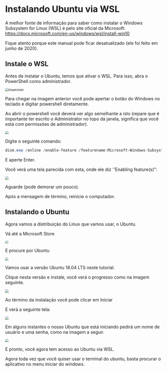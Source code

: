 # Instalando Ubuntu via WSL



A melhor fonte de informação para saber como instalar o Windows Subsystem for Linux (WSL) é pelo site oficial da Microsoft: https://docs.microsoft.com/en-us/windows/wsl/install-win10

Fique atento porque este manual pode ficar desatualizado (ele foi feito em junho de 2020).



## Instale o WSL

Antes de instalar o Ubuntu, temos que ativar o WSL. Para isso, abra o PowerShell como administrador.



<img src=".\imgs\install_wsl\powershell.png" alt="Powershell" style="zoom: 67%;" />

Para chegar na imagem anterior você pode apertar o botão do Windows no teclado e digitar powershell diretamente.



Ao abrir o powershell você deverá ver algo semelhante a isto (repare que é importante ter escrito o Administrator no topo da janela, significa que você está com permissões de administrador).

<img src=".\imgs\install_wsl\powershell_02.png" style="zoom: 67%;" />

Digite o seguinte comando:

```powershell
dism.exe /online /enable-feature /featurename:Microsoft-Windows-Subsystem-Linux /all /norestart
```

E aperte Enter.

Você verá uma tela parecida com esta, onde ele diz ''Enabling feature(s)":

<img src=".\imgs\install_wsl\powershell_03.png" style="zoom: 67%;" />

Aguarde (pode demorar um pouco).

Após a mensagem de término, reinicie o computador.



## Instalando o Ubuntu

Agora vamos a distribuição do Linux que vamos usar, o Ubuntu.

Vá até a Microsoft Store

<img src=".\imgs\install_wsl\store.png" style="zoom:60%;" />



E procure por Ubuntu

<img src=".\imgs\install_wsl\store_02.png" style="zoom:60%;" />

Vamos usar a versão Ubuntu 18.04 LTS neste tutorial.



Clique nesta versão e instale, você verá o progresso como na imagem seguinte.

<img src=".\imgs\install_wsl\store_03.png" style="zoom:67%;" />

Ao término da instalação você pode clicar em Iniciar 

E verá a seguinte tela:

 <img src=".\imgs\install_wsl\ubuntu.png" style="zoom:67%;" />



Em alguns instantes o nosso Ubuntu que está iniciando pedirá um nome de usuário e uma senha, como na imagem a seguir.

<img src=".\imgs\install_wsl\ubuntu_02.png" style="zoom:67%;" />



E pronto, você agora tem acesso ao Ubuntu via WSL.

Agora toda vez que você quiser usar o terminal do ubuntu, basta procurar o aplicativo no menu iniciar do windows.
